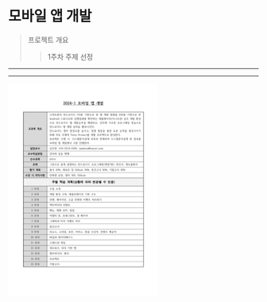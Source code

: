 모바일 앱 개발
==============
>프로젝트 개요
>  >1주차 주제 선정
- - -
- - -
<img src="mobilAppReport.jpg.jpg" width="60%" alt="report"></img>
